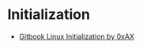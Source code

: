 # Initialization

* [Gitbook Linux Initialization by 0xAX](https://0xax.gitbooks.io/linux-insides/content/)



